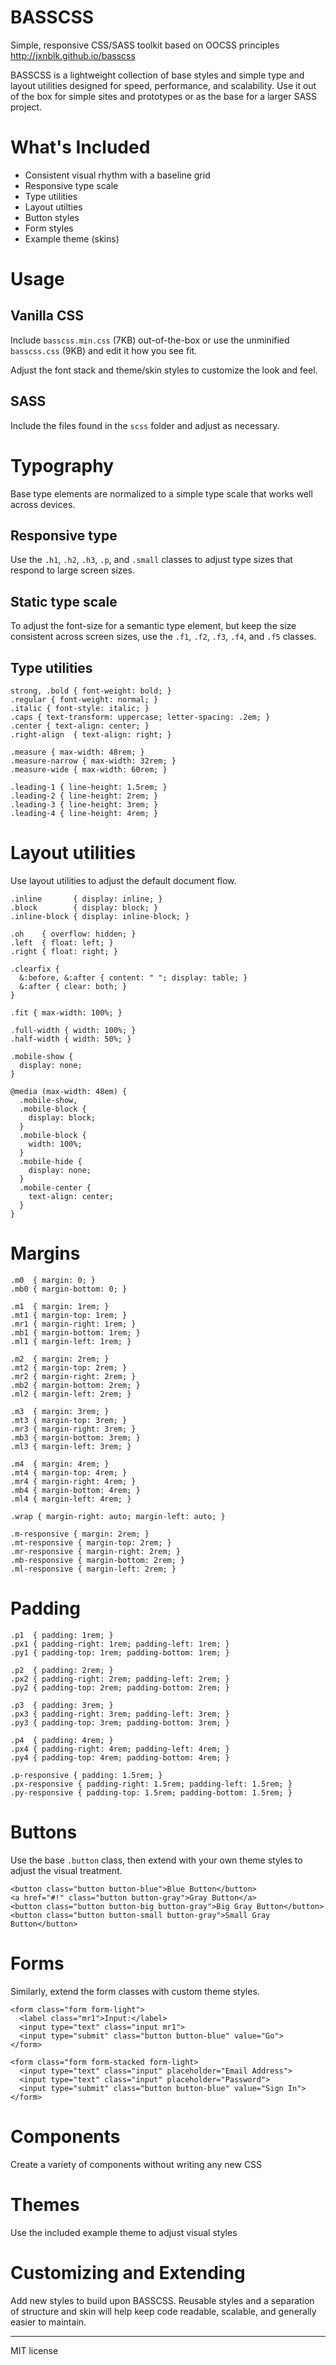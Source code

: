 # BASSCSS

Simple, responsive CSS/SASS toolkit based on OOCSS principles
http://jxnblk.github.io/basscss

BASSCSS is a lightweight collection of base styles and simple type and layout utilities designed for speed, performance, and scalability. Use it out of the box for simple sites and prototypes or as the base for a larger SASS project.

# What's Included
- Consistent visual rhythm with a baseline grid
- Responsive type scale
- Type utilities
- Layout utilties
- Button styles
- Form styles
- Example theme (skins)

# Usage

## Vanilla CSS
Include `basscss.min.css` (7KB) out-of-the-box or use the unminified `basscss.css` (9KB) and edit it how you see fit.

Adjust the font stack and theme/skin styles to customize the look and feel.

## SASS
Include the files found in the `scss` folder and adjust as necessary.


# Typography
Base type elements are normalized to a simple type scale that works well across devices.

## Responsive type
Use the `.h1`, `.h2`, `.h3`, `.p`, and `.small` classes to adjust type sizes that respond to large screen sizes.

## Static type scale
To adjust the font-size for a semantic type element, but keep the size consistent across screen sizes, use the `.f1`, `.f2`, `.f3`, `.f4`, and `.f5` classes.

## Type utilities

    strong, .bold { font-weight: bold; }
    .regular { font-weight: normal; }
    .italic { font-style: italic; }
    .caps { text-transform: uppercase; letter-spacing: .2em; }
    .center { text-align: center; }
    .right-align  { text-align: right; }

    .measure { max-width: 48rem; }
    .measure-narrow { max-width: 32rem; }
    .measure-wide { max-width: 60rem; }

    .leading-1 { line-height: 1.5rem; }
    .leading-2 { line-height: 2rem; }
    .leading-3 { line-height: 3rem; }
    .leading-4 { line-height: 4rem; }

# Layout utilities
Use layout utilities to adjust the default document flow.


    .inline       { display: inline; }
    .block        { display: block; }
    .inline-block { display: inline-block; }

    .oh    { overflow: hidden; }
    .left  { float: left; }
    .right { float: right; }

    .clearfix {
      &:before, &:after { content: " "; display: table; }
      &:after { clear: both; }
    }

    .fit { max-width: 100%; }

    .full-width { width: 100%; }
    .half-width { width: 50%; }

    .mobile-show {
      display: none;
    }

    @media (max-width: 48em) {
      .mobile-show,
      .mobile-block {
        display: block;
      }
      .mobile-block {
        width: 100%;
      }
      .mobile-hide {
        display: none;
      }
      .mobile-center {
        text-align: center;
      }
    }

# Margins


    .m0  { margin: 0; }
    .mb0 { margin-bottom: 0; }

    .m1  { margin: 1rem; }
    .mt1 { margin-top: 1rem; }
    .mr1 { margin-right: 1rem; }
    .mb1 { margin-bottom: 1rem; }
    .ml1 { margin-left: 1rem; }

    .m2  { margin: 2rem; }
    .mt2 { margin-top: 2rem; }
    .mr2 { margin-right: 2rem; }
    .mb2 { margin-bottom: 2rem; }
    .ml2 { margin-left: 2rem; }

    .m3  { margin: 3rem; }
    .mt3 { margin-top: 3rem; }
    .mr3 { margin-right: 3rem; }
    .mb3 { margin-bottom: 3rem; }
    .ml3 { margin-left: 3rem; }

    .m4  { margin: 4rem; }
    .mt4 { margin-top: 4rem; }
    .mr4 { margin-right: 4rem; }
    .mb4 { margin-bottom: 4rem; }
    .ml4 { margin-left: 4rem; }

    .wrap { margin-right: auto; margin-left: auto; }

    .m-responsive { margin: 2rem; }
    .mt-responsive { margin-top: 2rem; }
    .mr-responsive { margin-right: 2rem; }
    .mb-responsive { margin-bottom: 2rem; }
    .ml-responsive { margin-left: 2rem; }

# Padding

    .p1  { padding: 1rem; }
    .px1 { padding-right: 1rem; padding-left: 1rem; }
    .py1 { padding-top: 1rem; padding-bottom: 1rem; }

    .p2  { padding: 2rem; }
    .px2 { padding-right: 2rem; padding-left: 2rem; }
    .py2 { padding-top: 2rem; padding-bottom: 2rem; }

    .p3  { padding: 3rem; }
    .px3 { padding-right: 3rem; padding-left: 3rem; }
    .py3 { padding-top: 3rem; padding-bottom: 3rem; }

    .p4  { padding: 4rem; }
    .px4 { padding-right: 4rem; padding-left: 4rem; }
    .py4 { padding-top: 4rem; padding-bottom: 4rem; }

    .p-responsive { padding: 1.5rem; }
    .px-responsive { padding-right: 1.5rem; padding-left: 1.5rem; }
    .py-responsive { padding-top: 1.5rem; padding-bottom: 1.5rem; }


# Buttons
Use the base `.button` class, then extend with your own theme styles to adjust the visual treatment.

    <button class="button button-blue">Blue Button</button>
    <a href="#!" class="button button-gray">Gray Button</a>
    <button class="button button-big button-gray">Big Gray Button</button>
    <button class="button button-small button-gray">Small Gray Button</button>

# Forms
Similarly, extend the form classes with custom theme styles.

    <form class="form form-light">
      <label class="mr1">Input:</label>
      <input type="text" class="input mr1">
      <input type="submit" class="button button-blue" value="Go">
    </form>

    <form class="form form-stacked form-light>
      <input type="text" class="input" placeholder="Email Address">
      <input type="text" class="input" placeholder="Password">
      <input type="submit" class="button button-blue" value="Sign In">
    </form>

# Components
Create a variety of components without writing any new CSS

# Themes
Use the included example theme to adjust visual styles

# Customizing and Extending
Add new styles to build upon BASSCSS. Reusable styles and a separation of structure and skin will help keep code readable, scalable, and generally easier to maintain.

---

MIT license

